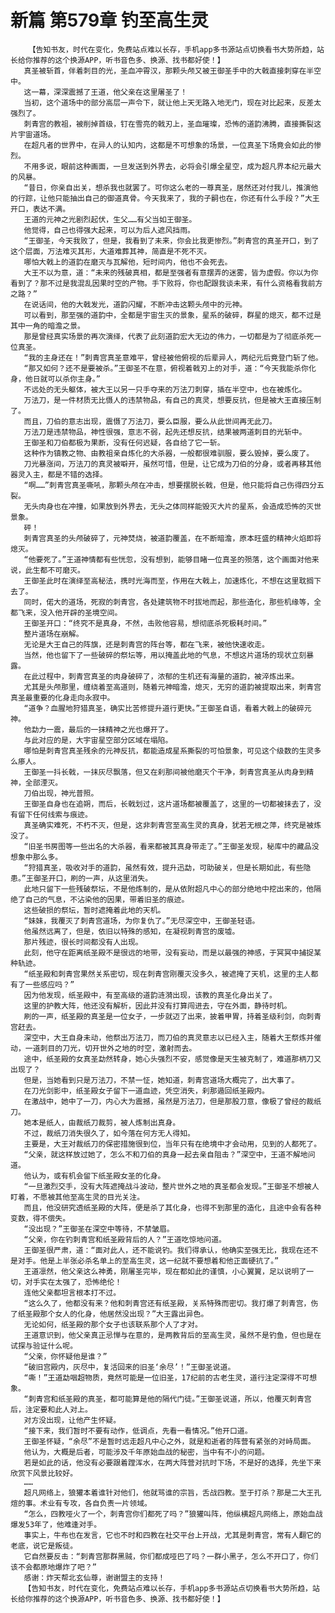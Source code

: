# 新篇 第579章 钓至高生灵
        【告知书友，时代在变化，免费站点难以长存，手机app多书源站点切换看书大势所趋，站长给你推荐的这个换源APP，听书音色多、换源、找书都好使！】
       真圣被斩首，伴着刺目的光，圣血冲霄汉，那颗头颅又被王御圣手中的大戟直接刺穿在半空中。
       这一幕，深深震撼了王道，他父亲在这里屠圣了！
       当初，这个道场中的部分高层一声令下，就让他上天无路入地无门，现在对比起来，反差太强烈了。
       刺青宫的教祖，被削掉首级，钉在雪亮的戟刃上，圣血璀璨，恐怖的道韵沸腾，直接撕裂这片宇宙道场。
       在超凡者的世界中，在异人的认知内，这都是不可想象的场景，一位真圣下场竟会如此的惨烈。
       不用多说，眼前这种画面，一旦发送到外界去，必将会引爆全星空，成为超凡界本纪元最大的风暴。
       “昔日，你亲自出关，想杀我也就罢了。可你这么老的一尊真圣，居然还对付我儿，推演他的行踪，让他只能抽出自己的御道真骨。今天我来了，我的子嗣也在，你还有什么手段？”大王开口，表达不满。
       王道的元神之光剧烈起伏，生父……有父当如王御圣。
       他觉得，自己也得强大起来，可以为后人遮风挡雨。
       “王御圣，今天我败了，但是，我看到了未来，你会比我更惨烈。”刺青宫的真圣开口，到了这个层面，万法难灭其形，大道难葬其神，简直是不死不灭。
       哪怕大戟上的道韵在磨灭与瓦解他，短时间内，他也不会死去。
       大王不以为意，道：“未来的残破真相，都是至强者有意摆弄的迷雾，皆为虚假。你以为你看到了？那不过是我混乱因果时空的产物。手下败将，你也配跟我谈未来，有什么资格看我前方之路？”
       在说话间，他的大戟发光，道韵闪耀，不断冲击这颗头颅中的元神。
       可以看到，那至强的道韵中，全都是宇宙生灭的景象，星系的破碎，群星的熄灭，都不过是其中一角的暗澹之景。
       那是曾经真实场景的再次演绎，代表了此刻道韵宏大无边的伟力，一切都是为了彻底杀死一位真圣。
       “我的主身还在！”刺青宫真圣意难平，曾经被他俯视的后辈异人，两纪元后竟登门斩了他。
       “那又如何？还不是要被杀。”王御圣不在意，俯视着戟刃上的对手，道：“今天我能杀你化身，他日就可以杀你主身。”
       不远处的无头躯体，被大王以另一只手夺来的万法刀刺穿，插在半空中，也在被炼化。
       万法刀，是一件材质无比慑人的违禁物品，有自己的真灵，想要反抗，但是被大王直接压制了。
       而且，刀伯的意志出现，震慑了万法刀，要么臣服，要么从此世间再无此刀。
       万法刀是违禁物品，神性很强，意志不弱，起先还想反抗，结果被两道刺目的光斩中。
       王御圣和刀伯都极为果断，没有任何迟疑，各自给了它一斩。
       这种作为镇教之物、由教祖亲自炼化的大杀器，一般都很难驯服，要么毁掉，要么废了。
       刀光暴涨间，万法刀的真灵被噼开，虽然可惜，但是，让它成为刀伯的分身，或者再移其他器灵入主，都是不错的选择。
       “啊……”刺青宫真圣嘶吼，那颗头颅在冲击，想要摆脱长戟，但是，他只能将自己伤得四分五裂。
       无头肉身也在冲撞，如果放到外界去，无头之体同样能毁灭大片的星系，会造成恐怖的灭世景象。
       砰！
       刺青宫真圣的头颅破碎了，元神焚烧，被道韵覆盖，在不断暗澹，原本旺盛的精神火焰即将熄灭。
       “他要死了。”王道神情都有些恍忽，没有想到，能够目睹一位真圣的殒落，这个画面对他来说，此生都不可磨灭。
       王御圣此时在演绎至高秘法，携时光海而至，作用在大戟上，加速炼化，不想在这里耽搁下去了。
       同时，偌大的道场，死寂的刺青宫，各处建筑物不时拔地而起，那些造化，那些机缘等，全都飞来，没入他开辟的圣境空间。
       王御圣开口：“终究不是真身，不然，击败他容易，想彻底杀死极耗时间。”
       整片道场在崩解。
       无论是大王自己的阵旗，还是刺青宫的阵台等，都在飞来，被他快速收走。
       当然，他也留下了一些破碎的祭坛等，用以掩盖此地的气息，不想这片道场的现状立刻暴露。
       在此过程中，刺青宫真圣的肉身破碎了，浓郁的生机还有海量的道韵，被淬炼出来。
       尤其是头颅那里，缠绕着至高道则，随着元神暗澹，熄灭，无穷的道韵被提取出来，刺青宫真圣最重要的化身走向永寂中。
       “道争？血腥地狩猎真圣，确实比苦修提升道行更快。”王御圣自语，看着大戟上的破碎元神。
       他勐力一震，最后的一抹精神之光也爆开了。
       与此对应的是，大宇宙星空部分区域在塌陷。
       哪怕是刺青宫真圣残余的元神反抗，都能造成星系撕裂的可怕景象，可见这个级数的生灵多么瘆人。
       王御圣一抖长戟，一抹灰尽飘落，但又在刹那间被他磨灭个干净，刺青宫真圣从肉身到精神，全部湮灭。
       刀伯出现，神光普照。
       王御圣自身也在追朔，而后，长戟划过，这片道场都被覆盖了，这里的一切都被抹去了，没有留下任何线索与痕迹。
       真圣确实难死，不朽不灭，但是，这非刺青宫至高生灵的真身，犹若无根之萍，终究是被炼没了。
       “旧圣书房图等一些出名的大杀器，看来都被其真身带走了。”王御圣发现，秘库中的藏品没想象中那么多。
       “狩猎真圣，吸收对手的道韵，虽然有效，提升迅勐，可助破关，但是长期如此，有些隐患。”王御圣开口，刷的一声，从这里消失。
       此地只留下一些残破祭坛，不是他炼制的，是从依附超凡中心的部分绝地中挖出来的，他隔绝了自己的气息，不沾染他的因果，带着旧圣的痕迹。
       这些破损的祭坛，暂时遮掩着此地的天机。
       “妹妹，我覆灭了刺青宫道场，为你复仇了。”无尽深空中，王御圣轻语。
       他虽然远离了，但是，依旧以特殊的感知，在凝视刺青宫的废墟。
       那片残迹，很长时间都没有人出现。
       此刻，他守在距离纸圣殿不是很远的地带，没有妄动，而是以最强的神感，于冥冥中捕捉某种轨迹。
       “纸圣殿和刺青宫果然关系密切，现在刺青宫刚覆灭没多久，被遮掩了天机，这里的主人都有了一些感应吗？”
       因为他发现，纸圣殿中，有至高级的道韵涟漪出现，该教的真圣化身出关了。
       这里的护教大阵，他还没有解析，因此并没有打算闯进去，守在外面，静待时机。
       刷的一声，纸圣殿的真圣是一位女子，一步就迈了出来，披着甲胃，持着圣级利剑，向刺青宫赶去。
       深空中，大王自身未动，他祭出万法刀，而刀伯的真灵意志以已经入主，随着大王祭炼并催动，一道刺目的刀光，切开世外之地的时空，激射而去。
       途中，纸圣殿的女真圣勐然转身，她心头强烈不安，感觉像是天生被克制了，难道那柄刀又出现了？
       但是，当她看到只是万法刀，不禁一怔，她知道，刺青宫道场大概完了，出大事了。
       在刀光剑影中，纸圣殿女子留下一道血迹，凭空消失，刹那遁回纸圣殿内。
       在激战中，她中了一刀，内心大为震撼，虽然是万法刀，但是那股刀意，像极了曾经的裁纸刀。
       她本是纸人，由裁纸刀裁剪，被人炼制出真身。
       不过，裁纸刀消失很久了，如今落在何方无人得知。
       主要是，大王对裁纸刀的保密措施很到位，当年只有在绝境中才会动用，见到的人都死了。
       “父亲，就这样放过她了，怎么不和刀伯的真身一起去亲自阻击？”深空中，王道不解地问道。
       他认为，或有机会留下纸圣殿女圣的化身。
       “一旦激烈交手，没有大阵遮掩战斗波动，整片世外之地的真圣都会发现。”王御圣不想被人盯着，不愿被其他至高生灵的目光关注。
       而且，他没研究透纸圣殿的大阵，便是杀了其化身，也得不到那里的造化，且途中会有各种变数，得不偿失。
       “没出现？”王御圣在深空中等待，不禁皱眉。
       “父亲，你在钓刺青宫和纸圣殿背后的人？”王道吃惊地问道。
       王御圣很严肃，道：“面对此人，还不能说钓。我们得承认，他确实至强无比，我现在还不是对手。他是上半张必杀名单上的至高生灵，这一纪就不要想着和他正面硬抗了。”
       王道凛然，他父亲这么神勇，刚屠圣完毕，现在都如此的谨慎，小心翼翼，足以说明了一切，对手实在太强了，恐怖绝伦！
       连他父亲都坦言根本打不过。
       “这么久了，他都没有来？他和刺青宫还有纸圣殿，关系特殊而密切。我打爆了刺青宫，伤了纸圣殿那个女人的化身，他居然没出现？”大王露出异色。
       无论如何，纸圣殿的那个女子也该联系那个人了才对。
       王道意识到，他父亲真正忌惮与在意的，是两教背后的至高生灵，虽然不是钓鱼，但也是在试探与验证什么呢。
       “父亲，你怀疑他是谁？”
       “破旧宫殿内，灰尽中，复活回来的旧圣‘余尽’！”王御圣说道。
       “嘶！”王道勐咽超物质，竟然可能是一位旧圣，17纪前的古老生灵，道行注定深得不可想象。
       “刺青宫和纸圣殿的真圣，都可能算是他的隔代门徒。”王御圣说道，所以，他覆灭刺青宫后，注定要和此人对上。
       对方没出现，让他产生怀疑。
       “接下来，我们暂时不要有动作，低调点，先看一看情况。”他开口道。
       王御圣怀疑，“余尽”不是暂时远走超凡中心之外，就是和逝者的阵营有紧张的对峙局面。
       他认为，大概是后者，可能涉及千年原始血战的秘密，当中有不小的问题。
       若是如此的话，他没有必要跟着蹚浑水，在两大阵营对抗时下场，不是好的选择，先坐下来欣赏下风景比较好。
       ……
       超凡网络上，狼獾本着谁针对他们，他就骂谁的宗旨，舌战四教。至于打杀？那是二大王孔煊的事。术业有专攻，各自负责一片领域。
       “怎么，四教哑火了一个，刺青宫你们都死了吗？”狼獾叫阵，他纵横超凡网络上，原始血战爆发53年了，他难逢对手。
       事实上，牛布也在发言，它也不时和四教在社交平台上开战，尤其是刺青宫，常有人翻它的老底，说它是叛徒。
       它自然要反击：“刺青宫那群黑贼，你们都成哑巴了吗？一群小黑子，怎么不开口了，你们该不会都原地爆炸了吧？”
       感谢：炸天帮北玄仙尊，谢谢盟主的支持！
       【告知书友，时代在变化，免费站点难以长存，手机app多书源站点切换看书大势所趋，站长给你推荐的这个换源APP，听书音色多、换源、找书都好使！】
